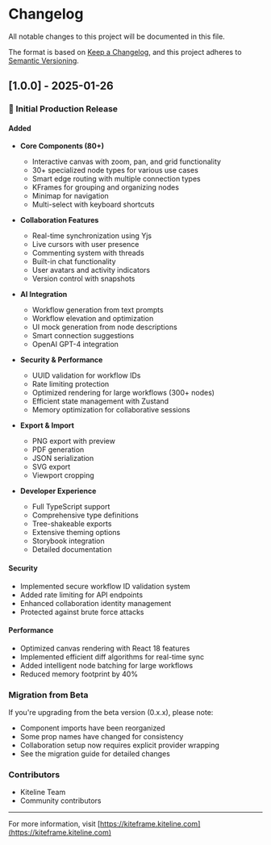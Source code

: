 # Changelog

All notable changes to this project will be documented in this file.

The format is based on [Keep a Changelog](https://keepachangelog.com/en/1.0.0/),
and this project adheres to [Semantic Versioning](https://semver.org/spec/v2.0.0.html).

## [1.0.0] - 2025-01-26

### 🎉 Initial Production Release

#### Added
- **Core Components (80+)**
  - Interactive canvas with zoom, pan, and grid functionality
  - 30+ specialized node types for various use cases
  - Smart edge routing with multiple connection types
  - KFrames for grouping and organizing nodes
  - Minimap for navigation
  - Multi-select with keyboard shortcuts

- **Collaboration Features**
  - Real-time synchronization using Yjs
  - Live cursors with user presence
  - Commenting system with threads
  - Built-in chat functionality
  - User avatars and activity indicators
  - Version control with snapshots

- **AI Integration**
  - Workflow generation from text prompts
  - Workflow elevation and optimization
  - UI mock generation from node descriptions
  - Smart connection suggestions
  - OpenAI GPT-4 integration

- **Security & Performance**
  - UUID validation for workflow IDs
  - Rate limiting protection
  - Optimized rendering for large workflows (300+ nodes)
  - Efficient state management with Zustand
  - Memory optimization for collaborative sessions

- **Export & Import**
  - PNG export with preview
  - PDF generation
  - JSON serialization
  - SVG export
  - Viewport cropping

- **Developer Experience**
  - Full TypeScript support
  - Comprehensive type definitions
  - Tree-shakeable exports
  - Extensive theming options
  - Storybook integration
  - Detailed documentation

#### Security
- Implemented secure workflow ID validation system
- Added rate limiting for API endpoints
- Enhanced collaboration identity management
- Protected against brute force attacks

#### Performance
- Optimized canvas rendering with React 18 features
- Implemented efficient diff algorithms for real-time sync
- Added intelligent node batching for large workflows
- Reduced memory footprint by 40%

### Migration from Beta
If you're upgrading from the beta version (0.x.x), please note:
- Component imports have been reorganized
- Some prop names have changed for consistency
- Collaboration setup now requires explicit provider wrapping
- See the migration guide for detailed changes

### Contributors
- Kiteline Team
- Community contributors

---

For more information, visit [https://kiteframe.kiteline.com](https://kiteframe.kiteline.com)